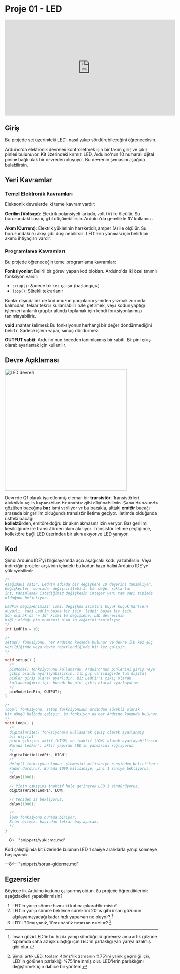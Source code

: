 # Proje 01 - LED

<iframe width="560" height="315" src="https://www.youtube.com/embed/uEuO0QjLU_E?modestbranding=1&controls=1&rel=0&iv_load_policy=3&cc_load_policy=0&disablekb=1&playlist=uEuO0QjLU_E" title="YouTube video player" frameborder="0" allow="accelerometer; autoplay; clipboard-write; encrypted-media; gyroscope; picture-in-picture; web-share" allowfullscreen></iframe>

## Giriş

Bu projede set üzerindeki LED'i nasıl yakıp söndürebileceğini öğreneceksin.

Arduino'da elektronik devreleri kontrol etmek için bir takım giriş ve 
çıkış pinleri bulunuyor. Kit üzerindeki kırmızı LED, Arduino'nun 10 numaralı 
dijital pinine bağlı ufak bir devreden oluşuyor. Bu devrenin şemasını aşağıda
bulabilirsin.

## Yeni Kavramlar

### Temel Elektronik Kavramları

Elektronik devrelerde iki temel kavram vardır:

**Gerilim (Voltage)**: Elektrik potansiyeli farkıdır, volt (V) ile ölçülür. Su borusundaki basınç gibi düşünebilirsin. Arduino'da genellikle 5V kullanırız.

**Akım (Current)**: Elektrik yüklerinin hareketidir, amper (A) ile ölçülür. Su borusundaki su akışı gibi düşünebilirsin. LED'lerin yanması için belirli bir akıma ihtiyaçları vardır.

### Programlama Kavramları

Bu projede öğreneceğin temel programlama kavramları:

**Fonksiyonlar**: Belirli bir görevi yapan kod blokları. Arduino'da iki özel tanımlı fonksiyon vardır:
- `setup()`: Sadece bir kez çalışır (başlangıçta)
- `loop()`: Sürekli tekrarlanır

Bunlar dışında biz de kodumuzun parçalarını yeniden yazmak zorunda kalmadan, tekrar tekrar kullanılabilir hale getirmek, veya kodun yaptığı işlemleri anlamlı gruplar altında toplamak için kendi fonksiyonlarımızı tanımlayabiliriz.

**void** anahtar kelimesi: Bu fonksiyonun herhangi bir değer döndürmediğini belirtir. Sadece işlem yapar, sonuç döndürmez.

**OUTPUT sabiti**: Arduino'nun önceden tanımlanmış bir sabiti. Bir pini çıkış olarak ayarlamak için kullanılır.

## Devre Açıklaması

<img src="../images/LED.svg" alt="LED devresi" style="height: 400px;">

Devrede Q1 olarak işaretlenmiş eleman bir **transistör**. Transistörleri elektrikle 
açılıp kapanabilen bir anahtar gibi düşünebilirsin. Şema'da solunda gözüken 
bacağına **baz** ismi veriliyor ve bu bacakla, alttaki **emitör** bacağı arasında bir 
gerilim olduğunda transistör iletime geçiyor. İletimde olduğunda üstteki bacağı  
**kollektör**den, emitöre doğru bir akım akmasına izin veriyor. Baz gerilimi 
kesildiğinde ise transistörden akım akmıyor. Transistör iletime geçtiğinde, 
kollektöre bağli LED üzerinden bir akım akıyor ve LED yanıyor.


## Kod

Şimdi Arduino IDE'yi bilgisayarında açıp aşağıdaki kodu yazabilirsin. Veya indirdiğin projeler arşivinin içindeki bu kodun hazır halini Arduino IDE'ye yükleyebilirsin.

``` c
/* 
Aşağıdaki satır, LedPin adında bir değişkene 10 değerini tanımlıyor.
Değişkenler, sonradan değiştirilebilir bir değer saklarlar
int, tanımlamak istediğimiz değişkenin integer yani tam sayı tipinde
olduğunu belirtiyor. 

LedPin değişkenimizin ismi. Değişken isimleri büyük küçük harflere 
duyarlı. Yani LedPin başka bir isim, ledpin başka bir isim.
Son olarak da "= 10" kısmı bu değişkene, LED devresinin
bağlı olduğu pin numarasi olan 10 değerini tanımlıyor. 
*/
int LedPin = 10;

/*
setup() fonksiyonu, her Arduino kodunda bulunur ve devre ilk kez güç
verildiğinde veya devre resetlendiğinde bir kez çalışır.
*/

void setup() {
  /* 
  pinMode() fonksiyonunu kullanarak, Arduino'nun pinlerini giriş veya 
  çıkış olarak ayarlayabilirsin. İlk güç verildiğinde tüm dijital 
  pinler giriş olarak ayarlıdır. Biz LedPin'i çıkış olarak 
  kullanacağımız için burada bu pini çıkış olarak ayarlayalım.
  */
  pinMode(LedPin, OUTPUT);
}

/*
loop() fonksiyonu, setup fonksiyonunun ardından sürekli olarak 
bir döngü halinde çalışır. Bu fonksiyon da her Arduino kodunda bulunur.
*/
void loop() {
  /*
  digitalWrite() fonksiyonunu kullanarak çıkış olarak ayarlanmış 
  bir dijital
  pinin çıkışını aktif (HIGH) ve inaktif (LOW) olarak ayarlayabilirsin.
  Burada LedPin'i aktif yaparak LED'in yanmasını sağlıyoruz.
  */
  digitalWrite(LedPin, HIGH);
  /*
  delay() fonksiyonu kodun işlemesini milisaniye cinsinden belirtilen süre
  kadar durdurur. Burada 1000 milisaniye, yani 1 saniye bekliyoruz.
  */
  delay(1000);

  // Pinin çıkışını inaktif hale getirerek LED'i söndürüyoruz.
  digitalWrite(LedPin, LOW);

  // Yeniden 1s bekliyoruz.
  delay(1000);

  /*
  loop fonksiyonu burada bitiyor. 
  Biter bitmez, başından tekrar başlayacak.
  */
}
```

--8<-- "snippets/yukleme.md"

Kod çalıştığında kit üzerinde bulunan LED 1 saniye aralıklarla yanıp 
sönmeye başlayacak. 

--8<-- "snippets/sorun-giderme.md"

## Egzersizler

Böylece ilk Arduino kodunu çalıştırmış oldun. Bu projede öğrendiklerinle
aşağıdakileri yapabilir misin?

1. LED'in yanıp sönme hızını iki katına çıkarabilir misin?
2. LED'in yanıp sönme bekleme sürelerini 20ms gibi insan gözünün algılayamayacağı
  kadar hızlı yaparsan ne oluyor? [^1]
3. LED'i 30ms yanık, 10ms sönük tutarsan ne olur? [^2]

[^1]: 
    İnsan gözü LED'in bu hızda yanıp söndüğünü göremez ama artık gözüne toplamda 
    daha az ışık ulaştığı için LED'in parlaklığı yarı yarıya azalmış gibi olur.
[^2]:
    Şimdi artık LED, toplam 40ms'lik zamanın %75'ini yanık geçirdiği için, 
    LED'in görünen parlaklığı %75'ine inmiş olur. LED'lerin parlaklığını 
    değiştirmek için dahice bir yöntem!

